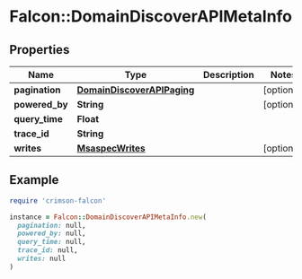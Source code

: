 # Falcon::DomainDiscoverAPIMetaInfo

## Properties

| Name | Type | Description | Notes |
| ---- | ---- | ----------- | ----- |
| **pagination** | [**DomainDiscoverAPIPaging**](DomainDiscoverAPIPaging.md) |  | [optional] |
| **powered_by** | **String** |  | [optional] |
| **query_time** | **Float** |  |  |
| **trace_id** | **String** |  |  |
| **writes** | [**MsaspecWrites**](MsaspecWrites.md) |  | [optional] |

## Example

```ruby
require 'crimson-falcon'

instance = Falcon::DomainDiscoverAPIMetaInfo.new(
  pagination: null,
  powered_by: null,
  query_time: null,
  trace_id: null,
  writes: null
)
```

